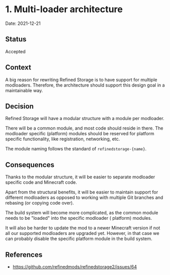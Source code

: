 # 1. Multi-loader architecture

Date: 2021-12-21

## Status

Accepted

## Context

A big reason for rewriting Refined Storage is to have support for multiple modloaders. Therefore, the architecture
should support this design goal in a maintainable way.

## Decision

Refined Storage will have a modular structure with a module per modloader.

There will be a common module, and most code should reside in there. The modloader specific (platform) modules should be
reserved
for platform specific functionality, like registration, networking, etc.

The module naming follows the standard of `refinedstorage-{name}`.

## Consequences

Thanks to the modular structure, it will be easier to separate modloader specific code and Minecraft code.

Apart from the structural benefits, it will be easier to maintain support for different modloaders as opposed to working
with multiple Git branches and rebasing (or copying code over).

The build system will become more complicated, as the common module needs to be "loaded" into the specific modloader (
platform)
modules.

It will also be harder to update the mod to a newer Minecraft version if not all our supported modloaders are upgraded
yet. However, in that case we can probably disable the specific platform module in the build system.

## References

- https://github.com/refinedmods/refinedstorage2/issues/64